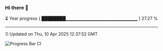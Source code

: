 ### Hi there 👋

⏳ Year progress { ████████▁▁▁▁▁▁▁▁▁▁▁▁▁▁▁▁▁▁▁▁▁▁ } 27.27 %

---

⏰ Updated on Thu, 10 Apr 2025 12:37:52 GMT

![Progress Bar CI](https://github.com/liununu/liununu/workflows/Progress%20Bar%20CI/badge.svg)
